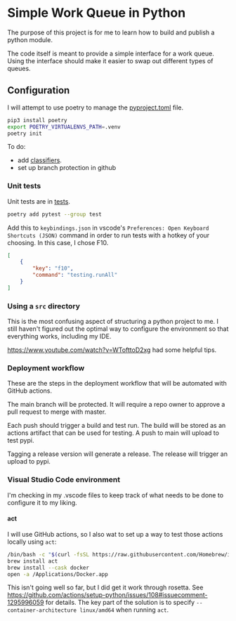 # Simple Work Queue in Python

The purpose of this project is for me to learn how to build and publish a python module.

The code itself is meant to provide a simple interface for a work queue. Using the interface should make it easier to swap out different types of queues. 

## Configuration

I will attempt to use poetry to manage the [pyproject.toml](pyproject.toml) file. 

```sh
pip3 install poetry
export POETRY_VIRTUALENVS_PATH=.venv
poetry init
```

To do:

  * add [classifiers](https://python-poetry.org/docs/pyproject/#classifiers). 
  * set up branch protection in github

### Unit tests

Unit tests are in [tests](./tests). 

```sh
poetry add pytest --group test
```

Add this to `keybindings.json` in vscode's `Preferences: Open Keyboard Shortcuts (JSON)` command in order to run tests with a hotkey of your choosing. In this case, I chose F10. 
```json
[
    {
        "key": "f10",
        "command": "testing.runAll"
    }
]
```

### Using a `src` directory

This is the most confusing aspect of structuring a python project to me. I still haven't figured out the optimal way to configure the environment so that everything works, including my IDE. 

<https://www.youtube.com/watch?v=WTofttoD2xg> had some helpful tips. 

### Deployment workflow

These are the steps in the deployment workflow that will be automated with GitHub actions. 

The main branch will be protected. It will require a repo owner to approve a pull request to merge with master. 

Each push should trigger a build and test run. The build will be stored as an actions artifact that can be used for testing. A push to main will upload to test pypi.

Tagging a release version will generate a release. The release will trigger an upload to pypi. 

### Visual Studio Code environment

I'm checking in my .vscode files to keep track of what needs to be done to configure it to my liking. 

#### act

I will use GitHub actions, so I also wat to set up a way to test those actions locally using `act`:
```sh
/bin/bash -c "$(curl -fsSL https://raw.githubusercontent.com/Homebrew/install/HEAD/install.sh)"
brew install act
brew install --cask docker
open -a /Applications/Docker.app
```

This isn't going well so far, but I did get it work through rosetta. See <https://github.com/actions/setup-python/issues/108#issuecomment-1295996059> for details. The key part of the solution is to specify `--container-architecture linux/amd64` when running `act`. 

